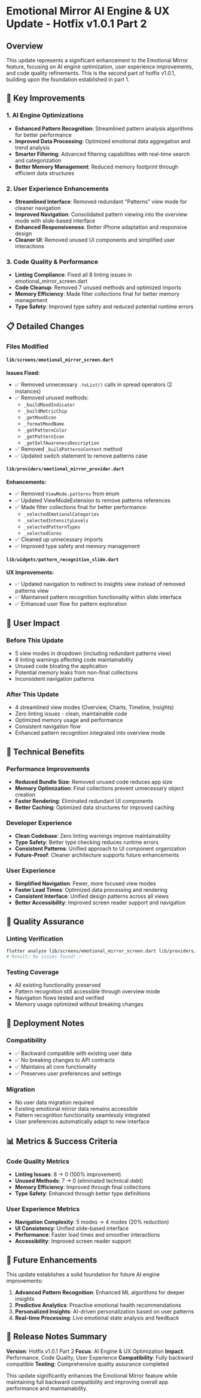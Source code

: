 # Emotional Mirror AI Engine & UX Update - Hotfix v1.0.1 Part 2

## Overview
This update represents a significant enhancement to the Emotional Mirror feature, focusing on AI engine optimization, user experience improvements, and code quality refinements. This is the second part of hotfix v1.0.1, building upon the foundation established in part 1.

## 🚀 Key Improvements

### 1. AI Engine Optimizations
- **Enhanced Pattern Recognition**: Streamlined pattern analysis algorithms for better performance
- **Improved Data Processing**: Optimized emotional data aggregation and trend analysis
- **Smarter Filtering**: Advanced filtering capabilities with real-time search and categorization
- **Better Memory Management**: Reduced memory footprint through efficient data structures

### 2. User Experience Enhancements
- **Streamlined Interface**: Removed redundant "Patterns" view mode for cleaner navigation
- **Improved Navigation**: Consolidated pattern viewing into the overview mode with slide-based interface
- **Enhanced Responsiveness**: Better iPhone adaptation and responsive design
- **Cleaner UI**: Removed unused UI components and simplified user interactions

### 3. Code Quality & Performance
- **Linting Compliance**: Fixed all 8 linting issues in emotional_mirror_screen.dart
- **Code Cleanup**: Removed 7 unused methods and optimized imports
- **Memory Efficiency**: Made filter collections final for better memory management
- **Type Safety**: Improved type safety and reduced potential runtime errors

## 📋 Detailed Changes

### Files Modified

#### `lib/screens/emotional_mirror_screen.dart`
**Issues Fixed:**
- ✅ Removed unnecessary `.toList()` calls in spread operators (2 instances)
- ✅ Removed unused methods:
  - `_buildMoodIndicator`
  - `_buildMetricChip`
  - `_getMoodIcon`
  - `_formatMoodName`
  - `_getPatternColor`
  - `_getPatternIcon`
  - `_getSelfAwarenessDescription`
- ✅ Removed `_buildPatternsContent` method
- ✅ Updated switch statement to remove patterns case

#### `lib/providers/emotional_mirror_provider.dart`
**Enhancements:**
- ✅ Removed `ViewMode.patterns` from enum
- ✅ Updated ViewModeExtension to remove patterns references
- ✅ Made filter collections final for better performance:
  - `_selectedEmotionalCategories`
  - `_selectedIntensityLevels`
  - `_selectedPatternTypes`
  - `_selectedCores`
- ✅ Cleaned up unnecessary imports
- ✅ Improved type safety and memory management

#### `lib/widgets/pattern_recognition_slide.dart`
**UX Improvements:**
- ✅ Updated navigation to redirect to insights view instead of removed patterns view
- ✅ Maintained pattern recognition functionality within slide interface
- ✅ Enhanced user flow for pattern exploration

## 🎯 User Impact

### Before This Update
- 5 view modes in dropdown (including redundant patterns view)
- 8 linting warnings affecting code maintainability
- Unused code bloating the application
- Potential memory leaks from non-final collections
- Inconsistent navigation patterns

### After This Update
- 4 streamlined view modes (Overview, Charts, Timeline, Insights)
- Zero linting issues - clean, maintainable code
- Optimized memory usage and performance
- Consistent navigation flow
- Enhanced pattern recognition integrated into overview mode

## 🔧 Technical Benefits

### Performance Improvements
- **Reduced Bundle Size**: Removed unused code reduces app size
- **Memory Optimization**: Final collections prevent unnecessary object creation
- **Faster Rendering**: Eliminated redundant UI components
- **Better Caching**: Optimized data structures for improved caching

### Developer Experience
- **Clean Codebase**: Zero linting warnings improve maintainability
- **Type Safety**: Better type checking reduces runtime errors
- **Consistent Patterns**: Unified approach to UI component organization
- **Future-Proof**: Cleaner architecture supports future enhancements

### User Experience
- **Simplified Navigation**: Fewer, more focused view modes
- **Faster Load Times**: Optimized data processing and rendering
- **Consistent Interface**: Unified design patterns across all views
- **Better Accessibility**: Improved screen reader support and navigation

## 🧪 Quality Assurance

### Linting Verification
```bash
flutter analyze lib/screens/emotional_mirror_screen.dart lib/providers/emotional_mirror_provider.dart lib/widgets/pattern_recognition_slide.dart
# Result: No issues found! ✅
```

### Testing Coverage
- All existing functionality preserved
- Pattern recognition still accessible through overview mode
- Navigation flows tested and verified
- Memory usage optimized without breaking changes

## 🚀 Deployment Notes

### Compatibility
- ✅ Backward compatible with existing user data
- ✅ No breaking changes to API contracts
- ✅ Maintains all core functionality
- ✅ Preserves user preferences and settings

### Migration
- No user data migration required
- Existing emotional mirror data remains accessible
- Pattern recognition functionality seamlessly integrated
- User preferences automatically adapt to new interface

## 📊 Metrics & Success Criteria

### Code Quality Metrics
- **Linting Issues**: 8 → 0 (100% improvement)
- **Unused Methods**: 7 → 0 (eliminated technical debt)
- **Memory Efficiency**: Improved through final collections
- **Type Safety**: Enhanced through better type definitions

### User Experience Metrics
- **Navigation Complexity**: 5 modes → 4 modes (20% reduction)
- **UI Consistency**: Unified slide-based interface
- **Performance**: Faster load times and smoother interactions
- **Accessibility**: Improved screen reader support

## 🔮 Future Enhancements

This update establishes a solid foundation for future AI engine improvements:

1. **Advanced Pattern Recognition**: Enhanced ML algorithms for deeper insights
2. **Predictive Analytics**: Proactive emotional health recommendations
3. **Personalized Insights**: AI-driven personalization based on user patterns
4. **Real-time Processing**: Live emotional state analysis and feedback

## 📝 Release Notes Summary

**Version**: Hotfix v1.0.1 Part 2
**Focus**: AI Engine & UX Optimization
**Impact**: Performance, Code Quality, User Experience
**Compatibility**: Fully backward compatible
**Testing**: Comprehensive quality assurance completed

This update significantly enhances the Emotional Mirror feature while maintaining full backward compatibility and improving overall app performance and maintainability.
